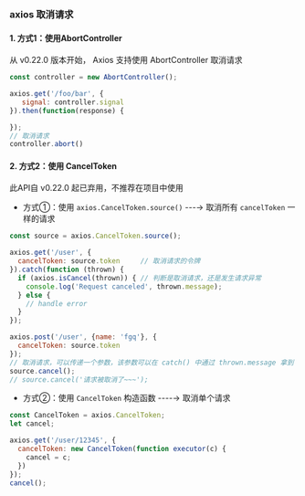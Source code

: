 ### axios 取消请求
#### 1. 方式1：使用AbortController
从 v0.22.0 版本开始， Axios 支持使用 AbortController 取消请求

```js
const controller = new AbortController();

axios.get('/foo/bar', {
   signal: controller.signal
}).then(function(response) {

});
// 取消请求
controller.abort()
```


#### 2. 方式2：使用 CancelToken
此API自 v0.22.0 起已弃用，不推荐在项目中使用

* 方式①：使用 `axios.CancelToken.source()` ---→ 取消所有 `cancelToken` 一样的请求

```js
const source = axios.CancelToken.source();

axios.get('/user', {
  cancelToken: source.token     // 取消请求的令牌
}).catch(function (thrown) {
  if (axios.isCancel(thrown)) { // 判断是取消请求，还是发生请求异常
    console.log('Request canceled', thrown.message);
  } else {
    // handle error
  }
});

axios.post('/user', {name: 'fgq'}, {
  cancelToken: source.token
});
// 取消请求，可以传递一个参数，该参数可以在 catch() 中通过 thrown.message 拿到
source.cancel();
// source.cancel('请求被取消了~~~');
```

*  方式②：使用 `CancelToken` 构造函数 ----→ 取消单个请求

```js
const CancelToken = axios.CancelToken;
let cancel;

axios.get('/user/12345', {
  cancelToken: new CancelToken(function executor(c) {
    cancel = c;
  })
});
cancel();
```
